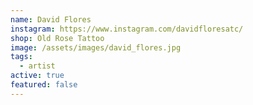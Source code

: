 ```yaml
---
name: David Flores
instagram: https://www.instagram.com/davidfloresatc/
shop: Old Rose Tattoo
image: /assets/images/david_flores.jpg
tags:
  - artist
active: true
featured: false
---
```

